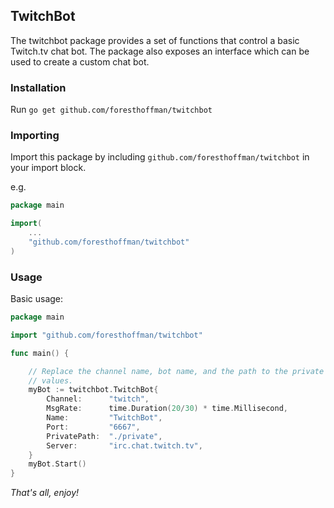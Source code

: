 ## TwitchBot

The twitchbot package provides a set of functions that control a basic Twitch.tv chat bot. The package also exposes an interface which can be used to create a custom chat bot.

### Installation

Run `go get github.com/foresthoffman/twitchbot`

### Importing

Import this package by including `github.com/foresthoffman/twitchbot` in your import block.

e.g.

```go
package main

import(
    ...
    "github.com/foresthoffman/twitchbot"
)
```

### Usage

Basic usage:

```go
package main

import "github.com/foresthoffman/twitchbot"

func main() {

	// Replace the channel name, bot name, and the path to the private directory with your respective
	// values.
	myBot := twitchbot.TwitchBot{
		Channel:      "twitch",
		MsgRate:      time.Duration(20/30) * time.Millisecond,
		Name:         "TwitchBot",
		Port:         "6667",
		PrivatePath:  "./private",
		Server:       "irc.chat.twitch.tv",
	}
	myBot.Start()
}
```

_That's all, enjoy!_
